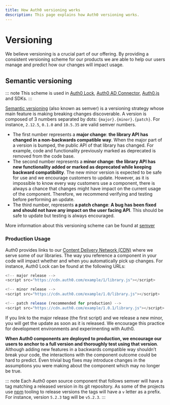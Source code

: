```yaml
---
title: How Auth0 versioning works
description: This page explains how Auth0 versioning works.
---
```

# Versioning

We believe versioning is a crucial part of our offering. By providing a consistent versioning scheme for our products we are able to help our users manage and predict how our changes will impact usage.

## Semantic versioning

::: note
This scheme is used in [Auth0 Lock](https://github.com/auth0/lock), [Auth0 AD Connector](https://github.com/auth0/ad-ldap-connector), [Auth0.js](https://github.com/auth0/auth0.js) and SDKs.
:::

[Semantic versioning](http://semver.org) (also known as semver) is a versioning strategy whose main feature is making breaking changes discoverable. A version is composed of 3 numbers separated by dots: `{major}.{minor}.{patch}`. For instance, `2.12.5`, `0.1.0` and `10.5.35` are valid semver numbers. 

- The first number represents a **major change**: **the library API has changed in a non-backwards compatible way**. When the major part of a version is bumped, the public API of that library has changed. For example, code and functionality previously marked as deprecated is removed from the code base.
- The second number represents a **minor change**: **the library API has new functionality added or marked as deprecated while keeping backward compatibility**. The new minor version is expected to be safe for use and we encourage customers to update. However, as it is impossible to know every way customers use a component, there is always a chance that changes might have impact on the current usage of the component. Therefore, we recommend verifying and testing before performing an update.
- The third number, represents **a patch change**: **A bug has been fixed and should not have any impact on the user facing API**. This should be safe to update but testing is always encouraged.

More information about this versioning scheme can be found at [semver](http://semver.org)

### Production Usage

Auth0 provides links to our [Content Delivery Network (CDN)](https://en.wikipedia.org/wiki/Content_delivery_network) where we serve some of our libraries. The way you reference a component in your code will impact whether and when you automatically pick up changes.  For instance, Auth0 Lock can be found at the following URLs:

```js
<!-- major release -->
<script src="https://cdn.auth0.com/example/1/library.js"></script>

<!-- minor release -->
<script src="https://cdn.auth0.com/example/1.0/library.js"></script>

<!-- patch release (recommended for production) -->
<script src="https://cdn.auth0.com/example/1.0.1/library.js"></script>
```

If you link to the major release (the first script) and we release a new minor, you will get the update as soon as it is released. We encourage this practice for development environments and experimenting with Auth0. 

**When Auth0 components are deployed to production, we encourage our users to anchor to a full version and thoroughly test using that version**. Although adding new features in a backwards compatible way shouldn’t break your code, the interactions with the component outcome could be hard to predict.  Even trivial bug fixes may introduce changes in the assumptions you were making about the component which may no longer be true.

::: note
Each Auth0 open source component that follows semver will have a tag matching a released version in its git repository. As some of the projects use [npm](https://npmjs.com) tooling to release versions the tags will have a `v` letter as a prefix. For instance, version `5.2.3` tag will be `v5.2.3`.
:::